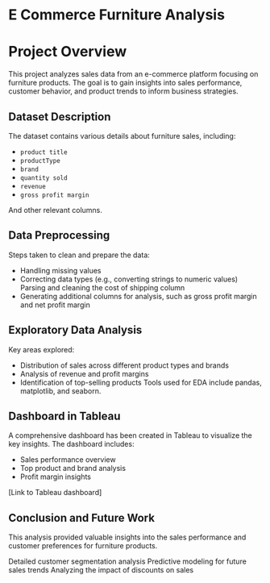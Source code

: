 # E Commerce Furniture Analysis

# Project Overview
This project analyzes sales data from an e-commerce platform focusing on furniture products. The goal is to gain insights into sales performance, customer behavior, and product trends to inform business strategies.

## Dataset Description
The dataset contains various details about furniture sales, including:
- `product title`
- `productType`
- `brand`
- `quantity sold`
- `revenue`
- `gross profit margin`
  
And other relevant columns.

## Data Preprocessing
Steps taken to clean and prepare the data:
- Handling missing values
- Correcting data types (e.g., converting strings to numeric values)
  Parsing and cleaning the cost of shipping column
- Generating additional columns for analysis, such as gross profit margin and net 
  profit margin

## Exploratory Data Analysis
Key areas explored:
- Distribution of sales across different product types and brands
- Analysis of revenue and profit margins
- Identification of top-selling products
Tools used for EDA include pandas, matplotlib, and seaborn.

## Dashboard in Tableau
A comprehensive dashboard has been created in Tableau to visualize the key insights. The dashboard includes:
- Sales performance overview
- Top product and brand analysis
- Profit margin insights

[Link to Tableau dashboard]

## Conclusion and Future Work
This analysis provided valuable insights into the sales performance and customer preferences for furniture products.  

Detailed customer segmentation analysis
Predictive modeling for future sales trends
Analyzing the impact of discounts on sales
